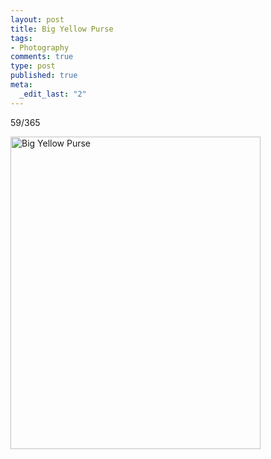 ```yaml
--- 
layout: post
title: Big Yellow Purse
tags: 
- Photography
comments: true
type: post
published: true
meta: 
  _edit_last: "2"
---
```

59/365

<a href="http://www.flickr.com/photos/aaronbrethorst/3321579827/" title="Big Yellow Purse by aaronbrethorst, on Flickr"><img src="http://farm4.static.flickr.com/3549/3321579827_a349a2081f.jpg" width="400" height="500" alt="Big Yellow Purse" /></a>

